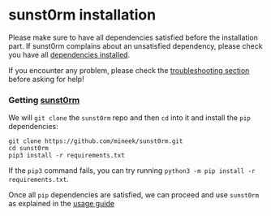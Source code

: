 # sunst0rm installation

Please make sure to have all dependencies satisfied before the installation part.
If sunst0rm complains about an unsatisfied dependency, please check you have all [dependencies installed](./DEPENDENCIES.md).

If you encounter any problem, please check the [troubleshooting section](../misc/TROUBLESHOOTING.md) before asking for help!

### Getting [sunst0rm](https://github.com/mineek/sunst0rm/)

We will ``git clone`` the ``sunst0rm`` repo and then ``cd`` into it and install the ``pip`` dependencies:
```
git clone https://github.com/mineek/sunst0rm.git
cd sunst0rm
pip3 install -r requirements.txt
```

If the ``pip3`` command fails, you can try running ``python3 -m pip install -r requirements.txt``.

Once all ``pip`` dependencies are satisfied, we can proceed and use ``sunst0rm`` as explained in the [usage guide](../USAGE.md)